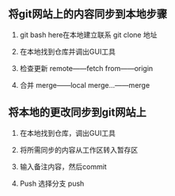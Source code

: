﻿## 将git网站上的内容同步到本地步骤

1.  git bash here在本地建立联系 git clone 地址

2.  在本地找到仓库并调出GUI工具

3. 检查更新 remote——fetch from——origin

4. 合并 merge——local merge...——merge

## 将本地的更改同步到git网站上

1. 在本地找到仓库，调出GUI工具

2. 将所需同步的内容从工作区转入暂存区

3. 输入备注内容，然后commit

4. Push 选择分支 push


